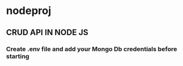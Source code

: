 # nodeproj

## CRUD API IN NODE JS

### Create .env file and add your Mongo Db credentials before starting 

